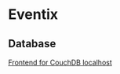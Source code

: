 # Eventix

## Database

[Frontend for CouchDB localhost](http://admin:dpaeiob@localhost:5984/_utils)


